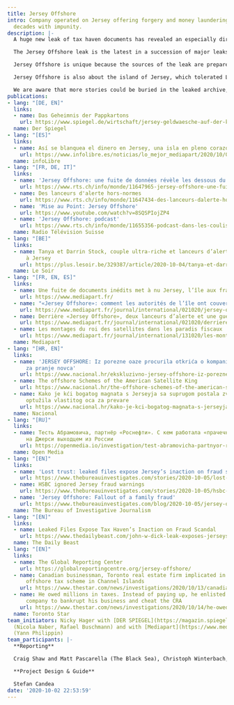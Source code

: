 ```yaml
---
title: Jersey Offshore
intro: Company operated on Jersey offering forgery and money laundering services for
  decades with impunity.
description: |-
  A huge new leak of tax haven documents has revealed an especially dirty part of the tax haven world, including forgery of documents, dummy accounts and the use of false client names. The leak consists of hundreds of thousands of pages of records of a Jersey offshore company called La Hougue (later Pantrust in Panama) that offered techniques for money laundering to its hand-picked clients.

  The Jersey Offshore leak is the latest in a succession of major leaks that have exposed why tax havens like Jersey need to be regulated and closed down. Jersey Offshore’s special contribution is that the secret company records reveal detailed techniques used to hide money, dodge tax and evade government regulators. It also reveals thousands of secret money transfers, allowing the team of journalists to follow the money.

  Jersey Offshore is unique because the sources of the leak are prepared to be named and front up publicly. They had been cheated by La Hougue, set out to fight it legally and along the way gained access to the company’s extremely secret records.

  Jersey Offshore is also about the island of Jersey, which tolerated La Hougue for decades with no effective oversight. When the sources handed over the full La Hougue records to the Jersey authorities, expecting action on the criminality, the authorities declined to take action and then refused to return the evidence. Fortunately the sources had already scanned the documents they hand over and a multi-country team of investigative journalists has been studying what they reveal. Stories published by EIC and partners will be listed below.

  We are aware that more stories could be buried in the leaked archive, so we are also ready to share the collection of leaked source documents to media and organizations doing investigative research in the public interest. [Get in touch!](https://eic.network/#contact)
publications:
- lang: "[DE, EN]"
  links:
  - name: Das Geheimnis der Pappkartons
    url: https://www.spiegel.de/wirtschaft/jersey-geldwaesche-auf-der-kanalinsel-das-geheimnis-der-pappkartons-a-00000000-0002-0001-0000-000173324630
  name: Der Spiegel
- lang: "[ES]"
  links:
  - name: Así se blanquea el dinero en Jersey, una isla en pleno corazón de Europa
    url: https://www.infolibre.es/noticias/lo_mejor_mediapart/2020/10/06/asi_blanquea_dinero_jersey_pleno_corazon_europa_111752_1044.html
  name: infoLibre
- lang: "[FR, DE, IT]"
  links:
  - name: 'Jersey Offshore: une fuite de données révèle les dessous du monde des trusts'
    url: https://www.rts.ch/info/monde/11647965-jersey-offshore-une-fuite-de-donnees-revele-les-dessous-du-monde-des-trusts.html
  - name: Des lanceurs d'alerte hors-normes
    url: https://www.rts.ch/info/monde/11647434-des-lanceurs-dalerte-horsnormes.html
  - name: 'Mise au Point: Jersey Offshore'
    url: https://www.youtube.com/watch?v=8SQSPIojZP4
  - name: 'Jersey Offshore: podcast'
    url: https://www.rts.ch/info/monde/11655356-podcast-dans-les-coulisses-de-lenquete-sur-les-jersey-offshore.html
  name: Radio Télévision Suisse
- lang: "[BE]"
  links:
  - name: Tanya et Darrin Stock, couple ultra-riche et lanceurs d’alerte hors-normes
      à Jersey
    url: https://plus.lesoir.be/329387/article/2020-10-04/tanya-et-darrin-stock-couple-ultra-riche-et-lanceurs-dalerte-hors-normes-jersey
  name: Le Soir
- lang: "[FR, EN, ES]"
  links:
  - name: Une fuite de documents inédits met à nu Jersey, l’île aux fraudeurs
    url: https://www.mediapart.fr/
  - name: "«Jersey Offshore»: comment les autorités de l’île ont couvert la fraude"
    url: https://www.mediapart.fr/journal/international/021020/jersey-offshore-comment-les-autorites-de-l-ile-ont-couvert-la-fraude
  - name: Derrière «Jersey Offshore», deux lanceurs d’alerte et une guerre familiale
    url: https://www.mediapart.fr/journal/international/021020/derriere-jersey-offshore-deux-lanceurs-d-alerte-et-une-guerre-familiale
  - name: Les montages du roi des satellites dans les paradis fiscaux
    url: https://www.mediapart.fr/journal/international/131020/les-montages-du-roi-des-satellites-dans-les-paradis-fiscaux
  name: Mediapart
- lang: "[HR, EN]"
  links:
  - name: 'JERSEY OFFSHORE: Iz porezne oaze procurila otkrića o kompaniji specijaliziranoj
      za pranje novca'
    url: https://www.nacional.hr/ekskluzivno-jersey-offshore-iz-porezne-oaze-procurila-otkrica-o-kompaniji-specijaliziranoj-za-pranje-novca/
  - name: The offshore Schemes of the American Satellite King
    url: https://www.nacional.hr/the-offshore-schemes-of-the-american-satellite-king/
  - name: Kako je kći bogatog magnata s Jerseyja sa suprugom postala zviždačica i
      optužila vlastitog oca za prevare
    url: https://www.nacional.hr/kako-je-kci-bogatog-magnata-s-jerseyja-sa-suprugom-postala-zvizdacica-i-optuzila-vlastitog-oca-za-prevare/
  name: Nacional
- lang: "[RU]"
  links:
  - name: Тесть Абрамовича, партнёр «Роснефти». С кем работала «прачечная», построенная
      на Джерси выходцем из России
    url: https://openmedia.io/investigation/test-abramovicha-partnyor-rosnefti-s-kem-rabotala-prachechnaya-postroennaya-na-dzhersi-vyxodcem-iz-rossii/
  name: Open Media
- lang: "[EN]"
  links:
  - name: 'Lost trust: leaked files expose Jersey’s inaction on fraud scandal'
    url: https://www.thebureauinvestigates.com/stories/2020-10-05/lost-trust-leaked-files-expose-jerseys-inaction-on-fraud-scandal
  - name: HSBC ignored Jersey fraud warnings
    url: https://www.thebureauinvestigates.com/stories/2020-10-05/hsbc-ignored-jersey-fraud-warnings
  - name: 'Jersey Offshore: Fallout of a family fraud'
    url: https://www.thebureauinvestigates.com/blog/2020-10-05/jersey-offshore-fallout-of-a-family-fraud
  name: The Bureau of Investigative Journalism
- lang: "[EN]"
  links:
  - name: Leaked Files Expose Tax Haven’s Inaction on Fraud Scandal
    url: https://www.thedailybeast.com/john-w-dick-leak-exposes-jerseys-inaction-on-fraud-scandal
  name: The Daily Beast
- lang: "[EN]"
  links:
  - name: The Global Reporting Center
    url: https://globalreportingcentre.org/jersey-offshore/
  - name: Canadian businessman, Toronto real estate firm implicated in multi-million-dollar
      offshore tax scheme in Channel Islands
    url: https://www.thestar.com/news/investigations/2020/10/13/canadian-businessman-toronto-real-estate-firm-implicated-in-multi-million-dollar-offshore-tax-scheme-in-channel-islands.html
  - name: He owed millions in taxes. Instead of paying up, he enlisted an offshore
      company to bankrupt his business and cheat the CRA
    url: https://www.thestar.com/news/investigations/2020/10/14/he-owed-millions-in-taxes-instead-of-paying-up-he-enlisted-an-offshore-company-to-bankrupt-his-business-and-cheat-the-cra.html
  name: Toronto Star
team_initiators: Nicky Hager with [DER SPIEGEL](https://magazin.spiegel.de/SP/ausgaben/)
  (Nicola Naber, Rafael Buschmann) and with [Mediapart](https://www.mediapart.fr/)
  (Yann Philippin)
team_participants: |-
  **Reporting**

  Craig Shaw and Matt Pascarella (The Black Sea), Christoph Winterbach, Nicola Naber (Der Spiegel), Blaž Zgaga (Nacional), Cécile Tran-Tien, Dimitri Zufferey (La Radio Télévision Suisse), Yann Philippin (Mediapart), Robert Cribb, Marco Chown Oved (Toronto Star), Calyn Shaw, Sam Eifling, Katarina Sabados (Global Reporting Centre), Ilia Rozhdestvenskii (Open Media), Franz Wild, Isobel Koshiw and Ben Stockton (The Bureau of Investigative Journalism).

  **Project Design & Guide**

  Stefan Candea
date: '2020-10-02 22:53:59'
---
```


